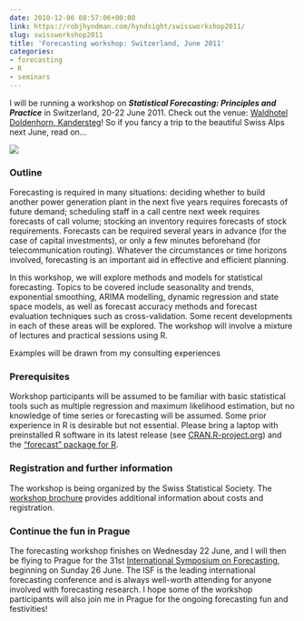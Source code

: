 ```yaml
---
date: 2010-12-06 08:57:06+00:00
link: https://robjhyndman.com/hyndsight/swissworkshop2011/
slug: swissworkshop2011
title: 'Forecasting workshop: Switzerland, June 2011'
categories:
- forecasting
- R
- seminars
---
```



I will be running a workshop on **_Statistical Forecasting: Principles and Practice_** in Switzerland, 20-22 June 2011. Check out the venue: [Waldhotel Doldenhorn, Kandersteg](http://www.doldenhorn-ruedihus.ch/doldenhorn/)! So if you fancy a trip to the beautiful Swiss Alps next June, read on...<!-- more -->

[![](http://media-cdn.tripadvisor.com/media/photo-s/01/9e/b0/20/front-view-of-the-doldenhorn.jpg)](http://www.doldenhorn-ruedihus.ch/doldenhorn/)


### Outline


Forecasting is required in many situations: deciding whether to build another power generation plant in the next five years requires forecasts of future demand; scheduling staff in a call centre next week requires forecasts of call volume; stocking an inventory requires forecasts of stock requirements. Forecasts can be required several years in advance (for the case of capital investments), or only a few minutes beforehand (for telecommunication routing). Whatever the circumstances or time horizons involved, forecasting is an important aid in effective and efficient planning.

In this workshop, we will explore methods and models for statistical forecasting. Topics to be covered include seasonality and trends, exponential smoothing, ARIMA modelling, dynamic regression and state space models, as well as forecast accuracy methods and forecast evaluation techniques such as cross-validation. Some recent developments in each of these areas will be explored. The workshop will involve a mixture of lectures and practical sessions using R.

Examples will be drawn from my consulting experiences


### Prerequisites


Workshop participants will be assumed to be familiar with basic statistical tools such as multiple regression and maximum likelihood estimation, but no knowledge of time series or forecasting will be assumed. Some prior experience in R is desirable but not essential. Please bring a laptop with preinstalled R software in its latest release (see [CRAN.R-project.org](http://cran.r-project.org)) and the [“forecast” package for R](http://github.com/robjhyndman/forecast/).


### Registration and further information


The workshop is being organized by the Swiss Statistical Society. The [workshop brochure](/files/Forecasting-Hyndman-June-2011.pdf) provides additional information about costs and registration.



### Continue the fun in Prague


The forecasting workshop finishes on Wednesday 22 June, and I will then be flying to Prague for the 31st [International Symposium on Forecasting](http://www.forecasters.org/isf/), beginning on Sunday 26 June. The ISF is the leading international forecasting conference and is always well-worth attending for anyone involved with forecasting research. I hope some of the workshop participants will also join me in Prague for the ongoing forecasting fun and festivities!
